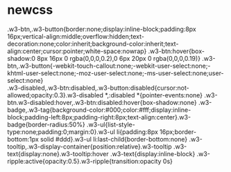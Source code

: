 # newcss
.w3-btn,.w3-button{border:none;display:inline-block;padding:8px 16px;vertical-align:middle;overflow:hidden;text-decoration:none;color:inherit;background-color:inherit;text-align:center;cursor:pointer;white-space:nowrap}
.w3-btn:hover{box-shadow:0 8px 16px 0 rgba(0,0,0,0.2),0 6px 20px 0 rgba(0,0,0,0.19)}
.w3-btn,.w3-button{-webkit-touch-callout:none;-webkit-user-select:none;-khtml-user-select:none;-moz-user-select:none;-ms-user-select:none;user-select:none}   
.w3-disabled,.w3-btn:disabled,.w3-button:disabled{cursor:not-allowed;opacity:0.3}.w3-disabled *,:disabled *{pointer-events:none}
.w3-btn.w3-disabled:hover,.w3-btn:disabled:hover{box-shadow:none}
.w3-badge,.w3-tag{background-color:#000;color:#fff;display:inline-block;padding-left:8px;padding-right:8px;text-align:center}.w3-badge{border-radius:50%}
.w3-ul{list-style-type:none;padding:0;margin:0}.w3-ul li{padding:8px 16px;border-bottom:1px solid #ddd}.w3-ul li:last-child{border-bottom:none}
.w3-tooltip,.w3-display-container{position:relative}.w3-tooltip .w3-text{display:none}.w3-tooltip:hover .w3-text{display:inline-block}
.w3-ripple:active{opacity:0.5}.w3-ripple{transition:opacity 0s}
